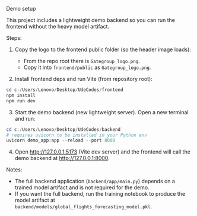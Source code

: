 Demo setup

This project includes a lightweight demo backend so you can run the frontend without the heavy model artifact.

Steps:

1. Copy the logo to the frontend public folder (so the header image loads):
   - From the repo root there is `Gategroup_logo.png`.
   - Copy it into `frontend/public` as `Gategroup_logo.png`.

2. Install frontend deps and run Vite (from repository root):

```powershell
cd c:/Users/Lenovo/Desktop/UdeCodes/frontend
npm install
npm run dev
```

3. Start the demo backend (new lightweight server). Open a new terminal and run:

```powershell
cd c:/Users/Lenovo/Desktop/UdeCodes/backend
# requires uvicorn to be installed in your Python env
uvicorn demo_app:app --reload --port 8000
```

4. Open http://127.0.0.1:5173 (Vite dev server) and the frontend will call the demo backend at http://127.0.0.1:8000.

Notes:
- The full backend application (`backend/app/main.py`) depends on a trained model artifact and is not required for the demo.
- If you want the full backend, run the training notebook to produce the model artifact at `backend/models/global_flights_forecasting_model.pkl`.
